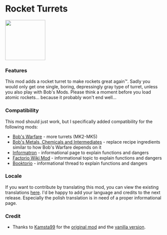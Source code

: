# Rocket Turrets
<img src=https://raw.githubusercontent.com/Wyrrrd/Rocket_Turrets/master/thumbnail.png width="128" height="128">

### Features
This mod adds a rocket turret to make rockets great again™. Sadly you would only get one single, boring, depressingly gray type of turret, unless you also play with Bob's Mods. Please think a moment before you load atomic rockets... because it probably won't end well...

### Compatibility
This mod should just work, but I specifically added compatibility for the following mods:

+ [Bob's Warfare](https://mods.factorio.com/mod/bobplates) - more turrets (MK2-MK5)
+ [Bob's Metals, Chemicals and Intermediates](https://mods.factorio.com/mod/bobplates) - replace recipe ingredients similar to how Bob's Warfare depends on it
+ [Informatron](https://mods.factorio.com/mod/informatron) - informational page to explain functions and dangers
+ [Factorio Wiki Mod](https://mods.factorio.com/mod/wiki) - informational topic to explain functions and dangers
+ [Booktorio](https://mods.factorio.com/mod/Booktorio) - informational thread to explain functions and dangers

### Locale
If you want to contribute by translating this mod, you can view the existing translations [here](https://github.com/Wyrrrd/Rocket_Turrets/tree/master/locale). I'd be happy to add your language and credits to the next release. Especially the polish translation is in need of a proper informational page.

### Credit
- Thanks to [Kamsta99](https://mods.factorio.com/user/kamsta99) for the [original mod](https://mods.factorio.com/mod/RocketTurrets) and the [vanilla version](https://mods.factorio.com/mod/RocketTurretsNonBob).